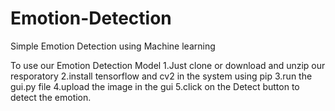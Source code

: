 # Emotion-Detection
Simple Emotion Detection using Machine learning

To use our Emotion Detection Model
1.Just clone or download and unzip our resporatory
2.install tensorflow  and cv2 in the system using pip
3.run the gui.py file
4.upload the image in the gui
5.click on the Detect button to detect the emotion.
